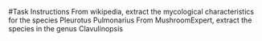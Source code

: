 #Task Instructions
From wikipedia, extract the mycological characteristics for the species Pleurotus Pulmonarius
From MushroomExpert, extract the species in the genus Clavulinopsis
